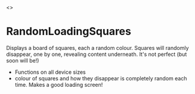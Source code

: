 <<Kept as an original copy of code using Divs and CSS for squares.>>

# RandomLoadingSquares
Displays a board of squares, each a random colour. Squares will randomly disappear, one by one, revealing content underneath. 
It's not perfect (but soon will be!)
- Functions on all device sizes
- colour of squares and how they disappear is completely random each time.
Makes a good loading screen! 
